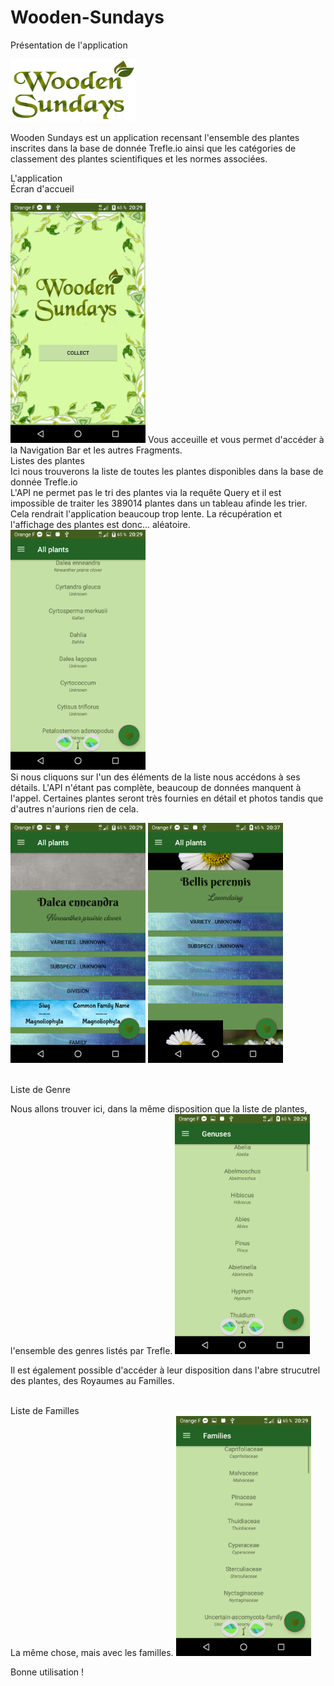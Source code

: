 # Wooden-Sundays
Présentation de l'application
<br/>

<img src="title.png" alt="WSLogo" width="200" height="100" />
<br/>

Wooden Sundays est un application recensant l'ensemble des plantes inscrites dans la base de donnée Trefle.io ainsi que les catégories de classement des plantes scientifiques et les normes associées.

L'application
<br/>
Écran d'accueil

<img src="firstscreen.png" alt="firstscreen" width="216" height="384" />
Vous acceuille et vous permet d'accéder à la Navigation Bar et les autres Fragments.

<br/>
Listes des plantes
<br/>
Ici nous trouverons la liste de toutes les plantes disponibles dans la base de donnée Trefle.io
<br/>
L'API ne permet pas le tri des plantes via la requête Query et il est impossible de traiter les 389014 plantes dans un tableau afinde les trier. Cela rendrait l'application beaucoup trop lente.
La récupération et l'affichage des plantes est donc... aléatoire.
<img src="allplants.png" alt="WSLogo" width="216" height="384" />
<br/>
Si nous cliquons sur l'un des éléments de la liste nous accédons à ses détails.
L'API n'étant pas complète, beaucoup de données manquent à l'appel. Certaines plantes seront très fournies en détail et photos tandis que d'autres n'aurions rien de cela.

<img src="details1.png" alt="details1" width="216" height="384" /> <img src="details2.png" alt="details2" width="216" height="384" />

<br/>
Liste de Genre
<br/>

Nous allons trouver ici, dans la même disposition que la liste de plantes, l'ensemble des genres listés par Trefle.
<img src="genuses.png" alt="genuses" width="216" height="384" />

Il est également possible d'accéder à leur disposition dans l'abre strucutrel des plantes, des Royaumes au Familles.

<br/>
Liste de Familles
<br/>
La même chose, mais avec les familles.
<img src="family.png" alt="family" width="216" height="384" />


Bonne utilisation !
